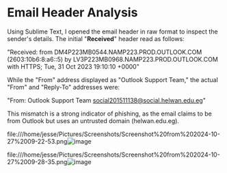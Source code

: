 # Email Header Analysis 

Using Sublime Text, I opened the email header in raw format to inspect the sender's details. The initial "**Received**" header read as follows:

"Received: from DM4P223MB0544.NAMP223.PROD.OUTLOOK.COM (2603:10b6:8:a6::5) by LV3P223MB0968.NAMP223.PROD.OUTLOOK.COM with HTTPS; Tue, 31 Oct 2023 19:10:10 +0000"

While the "From" address displayed as "Outlook Support Team," the actual "From" and "Reply-To" addresses were:

"From: Outlook Support Team <social201511138@social.helwan.edu.eg>"

This mismatch is a strong indicator of phishing, as the email claims to be from Outlook but uses an untrusted domain (helwan.edu.eg).

file:///home/jesse/Pictures/Screenshots/Screenshot%20from%202024-10-27%2009-22-53.png![image](https://github.com/user-attachments/assets/f6a1155d-97ce-4f48-b0ec-39243e702d83)

file:///home/jesse/Pictures/Screenshots/Screenshot%20from%202024-10-27%2009-28-35.png![image](https://github.com/user-attachments/assets/45c08a4a-7388-4f93-9e17-42b361a34f2a)
